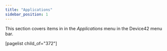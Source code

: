 ```yaml
---
title: "Applications"
sidebar_position: 1
---
```


This section covers items in in the _Applications_ menu in the Device42 menu bar.

\[pagelist child\_of="372"\]

